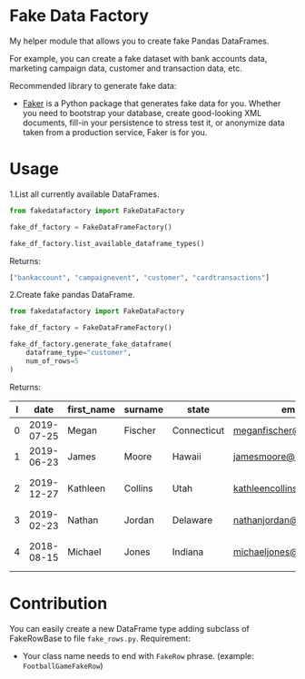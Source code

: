 # Fake Data Factory

My helper module that allows you to create fake Pandas DataFrames.

For example, you can create a fake dataset with bank accounts data,
marketing campaign data, customer and transaction data, etc.

Recommended library to generate fake data:
* [Faker](https://github.com/joke2k/faker) is a Python package that generates fake data for you. Whether you need to bootstrap your database, create good-looking XML documents, fill-in your persistence to stress test it, or anonymize data taken from a production service, Faker is for you.

# Usage
1.List all currently available DataFrames.
```python
from fakedatafactory import FakeDataFactory

fake_df_factory = FakeDataFrameFactory()

fake_df_factory.list_available_dataframe_types()
```

Returns:
```python
["bankaccount", "campaignevent", "customer", "cardtransactions"]
```

2.Create fake pandas DataFrame.
```python
from fakedatafactory import FakeDataFactory

fake_df_factory = FakeDataFrameFactory()

fake_df_factory.generate_fake_dataframe(
    dataframe_type="customer",
    num_of_rows=5
)
```

Returns:

| l | date | first_name | surname | state | email | company |
| ---- | ---- | ---- | ---- | ---- | ---- | ---- |
| 0 | 2019-07-25| Megan | Fischer | Connecticut | meganfischer@hotmail.com | Miller-Castro |
| 1 | 2019-06-23| James | Moore | Hawaii | jamesmoore@hotmail.com | Holloway and Sons |
| 2 | 2019-12-27| Kathleen | Collins | Utah | kathleencollins@gmail.com | Lane, Bennett and Gray |
| 3 | 2019-02-23| Nathan | Jordan | Delaware | nathanjordan@hotmail.com | Griffin-Bradley |
| 4 | 2018-08-15| Michael | Jones | Indiana | michaeljones@yahoo.com | Gonzalez, Johnson and Wu |



# Contribution

You can easily create a new DataFrame type adding subclass of FakeRowBase to file `fake_rows.py`.
Requirement:
* Your class name needs to end with `FakeRow` phrase. (example: `FootballGameFakeRow`)
